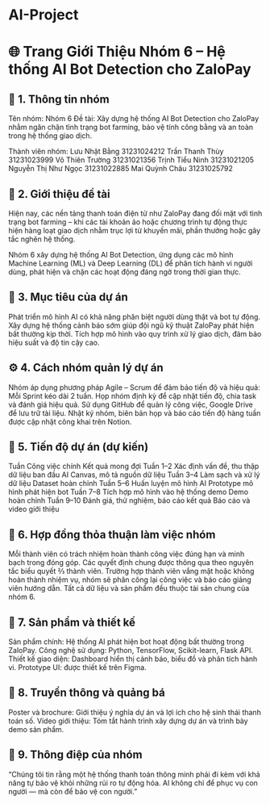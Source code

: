 # AI-Project
# 🌐 Trang Giới Thiệu Nhóm 6 – Hệ thống AI Bot Detection cho ZaloPay
## 🧩 1. Thông tin nhóm

Tên nhóm: Nhóm 6
Đề tài: Xây dựng hệ thống AI Bot Detection cho ZaloPay nhằm ngăn chặn tình trạng bot farming, bảo vệ tính công bằng và an toàn trong hệ thống giao dịch.

Thành viên nhóm:
Lưu Nhật Bằng	31231024212
Trần Thanh Thùy	31231023999
Võ Thiên Trường	31231021356
Trịnh Tiểu Ninh	31231021205
Nguyễn Thị Như Ngọc	31231022885
Mai Quỳnh Châu	31231025792

## 🎯 2. Giới thiệu đề tài
Hiện nay, các nền tảng thanh toán điện tử như ZaloPay đang đối mặt với tình trạng bot farming – khi các tài khoản ảo hoặc chương trình tự động thực hiện hàng loạt giao dịch nhằm trục lợi từ khuyến mãi, phần thưởng hoặc gây tắc nghẽn hệ thống.

Nhóm 6 xây dựng hệ thống AI Bot Detection, ứng dụng các mô hình Machine Learning (ML) và Deep Learning (DL) để phân tích hành vi người dùng, phát hiện và chặn các hoạt động đáng ngờ trong thời gian thực.

## 🚀 3. Mục tiêu của dự án
Phát triển mô hình AI có khả năng phân biệt người dùng thật và bot tự động.
Xây dựng hệ thống cảnh báo sớm giúp đội ngũ kỹ thuật ZaloPay phát hiện bất thường kịp thời.
Tích hợp mô hình vào quy trình xử lý giao dịch, đảm bảo hiệu suất và độ tin cậy cao.

## ⚙️ 4. Cách nhóm quản lý dự án
Nhóm áp dụng phương pháp Agile – Scrum để đảm bảo tiến độ và hiệu quả:
Mỗi Sprint kéo dài 2 tuần.
Họp nhóm định kỳ để cập nhật tiến độ, chia task và đánh giá hiệu quả.
Sử dụng GitHub để quản lý công việc, Google Drive để lưu trữ tài liệu.
Nhật ký nhóm, biên bản họp và báo cáo tiến độ hàng tuần được cập nhật công khai trên Notion.

## 📅 5. Tiến độ dự án (dự kiến)
Tuần	Công việc chính	Kết quả mong đợi
Tuần 1–2	Xác định vấn đề, thu thập dữ liệu ban đầu	AI Canvas, mô tả nguồn dữ liệu
Tuần 3–4	Làm sạch và xử lý dữ liệu	Dataset hoàn chỉnh
Tuần 5–6	Huấn luyện mô hình AI	Prototype mô hình phát hiện bot
Tuần 7–8	Tích hợp mô hình vào hệ thống demo	Demo hoàn chỉnh
Tuần 9–10	Đánh giá, thử nghiệm, báo cáo kết quả	Báo cáo và video giới thiệu

## 🧠 6. Hợp đồng thỏa thuận làm việc nhóm
Mỗi thành viên có trách nhiệm hoàn thành công việc đúng hạn và minh bạch trong đóng góp.
Các quyết định chung được thông qua theo nguyên tắc biểu quyết ⅔ thành viên.
Trường hợp thành viên vắng mặt hoặc không hoàn thành nhiệm vụ, nhóm sẽ phân công lại công việc và báo cáo giảng viên hướng dẫn.
Tất cả dữ liệu và sản phẩm đều thuộc tài sản chung của nhóm 6.

## 🧩 7. Sản phẩm và thiết kế
Sản phẩm chính: Hệ thống AI phát hiện bot hoạt động bất thường trong ZaloPay.
Công nghệ sử dụng: Python, TensorFlow, Scikit-learn, Flask API.
Thiết kế giao diện: Dashboard hiển thị cảnh báo, biểu đồ và phân tích hành vi.
Prototype UI: được thiết kế trên Figma.

## 📢 8. Truyền thông và quảng bá
Poster và brochure: Giới thiệu ý nghĩa dự án và lợi ích cho hệ sinh thái thanh toán số.
Video giới thiệu: Tóm tắt hành trình xây dựng dự án và trình bày demo sản phẩm.

## 💬 9. Thông điệp của nhóm
“Chúng tôi tin rằng một hệ thống thanh toán thông minh phải đi kèm với khả năng tự bảo vệ khỏi những rủi ro tự động hóa. AI không chỉ để phục vụ con người — mà còn để bảo vệ con người.”
